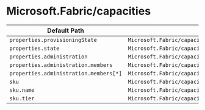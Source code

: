 # Microsoft.Fabric/capacities

| Default Path | Alias |
|---|---|
| `properties.provisioningState` | `Microsoft.Fabric/capacities/provisioningState` |
| `properties.state` | `Microsoft.Fabric/capacities/state` |
| `properties.administration` | `Microsoft.Fabric/capacities/administration` |
| `properties.administration.members` | `Microsoft.Fabric/capacities/administration.members` |
| `properties.administration.members[*]` | `Microsoft.Fabric/capacities/administration.members[*]` |
| `sku` | `Microsoft.Fabric/capacities/sku` |
| `sku.name` | `Microsoft.Fabric/capacities/sku.name` |
| `sku.tier` | `Microsoft.Fabric/capacities/sku.tier` |

